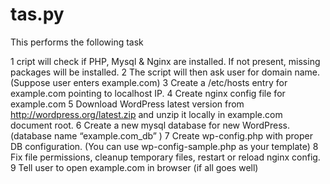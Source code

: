 # tas.py
This performs the following task

1  cript will check if PHP, Mysql & Nginx are installed. If not present, missing packages will be installed.
2  The script will then ask user for domain name. (Suppose user enters example.com)
3  Create a /etc/hosts entry for example.com pointing to localhost IP.
4  Create nginx config file for example.com
5  Download WordPress latest version from http://wordpress.org/latest.zip and unzip it locally in example.com document root.
6  Create a new mysql database for new WordPress. (database name “example.com_db” )
7  Create wp-config.php with proper DB configuration. (You can use wp-config-sample.php as your template)
8  Fix file permissions, cleanup temporary files, restart or reload nginx config.
9  Tell user to open example.com in browser (if all goes well)
